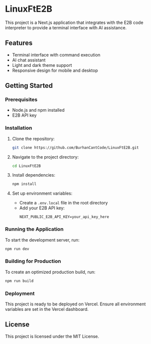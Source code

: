# LinuxFtE2B

This project is a Next.js application that integrates with the E2B code interpreter to provide a terminal interface with AI assistance.

## Features

- Terminal interface with command execution
- AI chat assistant
- Light and dark theme support
- Responsive design for mobile and desktop

## Getting Started

### Prerequisites

- Node.js and npm installed
- E2B API key

### Installation

1. Clone the repository:
   ```bash
   git clone https://github.com/BurhanCantCode/LinuxFtE2B.git
   ```

2. Navigate to the project directory:
   ```bash
   cd LinuxFtE2B
   ```

3. Install dependencies:
   ```bash
   npm install
   ```

4. Set up environment variables:
   - Create a `.env.local` file in the root directory
   - Add your E2B API key:
     ```
     NEXT_PUBLIC_E2B_API_KEY=your_api_key_here
     ```

### Running the Application

To start the development server, run:
```bash
npm run dev
```

### Building for Production

To create an optimized production build, run:
```bash
npm run build
```

### Deployment

This project is ready to be deployed on Vercel. Ensure all environment variables are set in the Vercel dashboard.

## License

This project is licensed under the MIT License. 